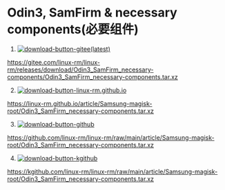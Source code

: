 # Odin3, SamFirm & necessary components(必要组件)

1. [![download-button-gitee(latest)](https://img.shields.io/badge/download-gitee_latest-red)](https://gitee.com/linux-rm/linux-rm/releases/download/Odin3_SamFirm_necessary-components/Odin3_SamFirm_necessary-components.tar.xz)

https://gitee.com/linux-rm/linux-rm/releases/download/Odin3_SamFirm_necessary-components/Odin3_SamFirm_necessary-components.tar.xz


2. [![download-button-linux-rm.github.io](https://img.shields.io/badge/download-linux--rm.github.io-black)](https://linux-rm.github.io/article/Samsung-magisk-root/Odin3_SamFirm_necessary-components.tar.xz)

https://linux-rm.github.io/article/Samsung-magisk-root/Odin3_SamFirm_necessary-components.tar.xz

3. [![download-button-github](https://img.shields.io/badge/download-github-black)](https://github.com/linux-rm/linux-rm/raw/main/article/Samsung-magisk-root/Odin3_SamFirm_necessary-components.tar.xz)

https://github.com/linux-rm/linux-rm/raw/main/article/Samsung-magisk-root/Odin3_SamFirm_necessary-components.tar.xz

4. [![download-button-kgithub](https://img.shields.io/badge/download-kgithub-black)](https://kgithub.com/linux-rm/linux-rm/raw/main/article/Samsung-magisk-root/Odin3_SamFirm_necessary-components.tar.xz)

https://kgithub.com/linux-rm/linux-rm/raw/main/article/Samsung-magisk-root/Odin3_SamFirm_necessary-components.tar.xz
